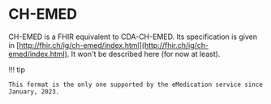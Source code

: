 # CH-EMED

CH-EMED is a FHIR equivalent to CDA-CH-EMED. Its specification is given in [http://fhir.ch/ig/ch-emed/index.html](http://fhir.ch/ig/ch-emed/index.html). It won't be described here (for now at least).

!!! tip

    This format is the only one supported by the eMedication service since January, 2023.

